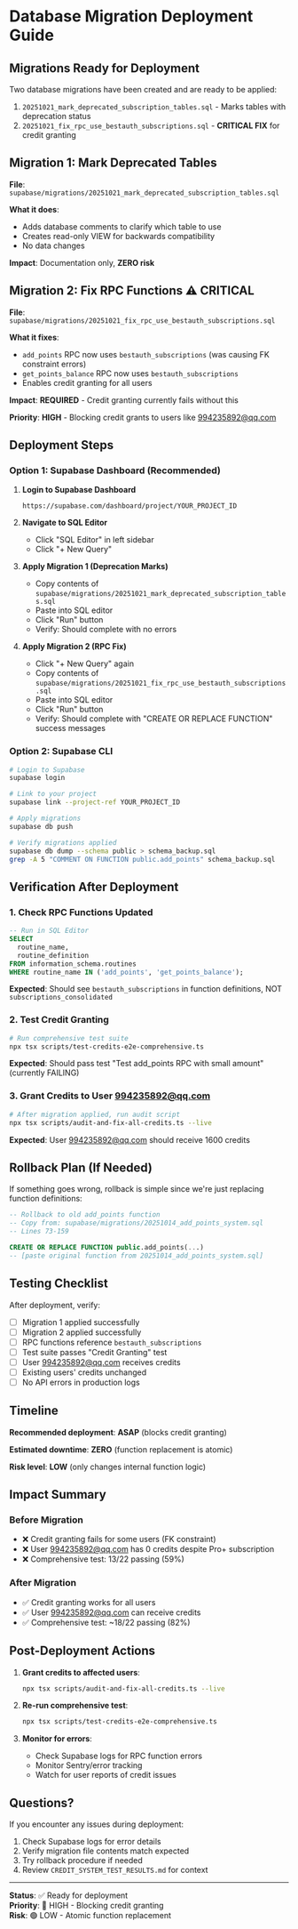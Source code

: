 # Database Migration Deployment Guide

## Migrations Ready for Deployment

Two database migrations have been created and are ready to be applied:

1. `20251021_mark_deprecated_subscription_tables.sql` - Marks tables with deprecation status
2. `20251021_fix_rpc_use_bestauth_subscriptions.sql` - **CRITICAL FIX** for credit granting

## Migration 1: Mark Deprecated Tables

**File**: `supabase/migrations/20251021_mark_deprecated_subscription_tables.sql`

**What it does**:
- Adds database comments to clarify which table to use
- Creates read-only VIEW for backwards compatibility
- No data changes

**Impact**: Documentation only, **ZERO risk**

## Migration 2: Fix RPC Functions ⚠️ CRITICAL

**File**: `supabase/migrations/20251021_fix_rpc_use_bestauth_subscriptions.sql`

**What it fixes**:
- `add_points` RPC now uses `bestauth_subscriptions` (was causing FK constraint errors)
- `get_points_balance` RPC now uses `bestauth_subscriptions`
- Enables credit granting for all users

**Impact**: **REQUIRED** - Credit granting currently fails without this

**Priority**: **HIGH** - Blocking credit grants to users like 994235892@qq.com

## Deployment Steps

### Option 1: Supabase Dashboard (Recommended)

1. **Login to Supabase Dashboard**
   ```
   https://supabase.com/dashboard/project/YOUR_PROJECT_ID
   ```

2. **Navigate to SQL Editor**
   - Click "SQL Editor" in left sidebar
   - Click "+ New Query"

3. **Apply Migration 1 (Deprecation Marks)**
   - Copy contents of `supabase/migrations/20251021_mark_deprecated_subscription_tables.sql`
   - Paste into SQL editor
   - Click "Run" button
   - Verify: Should complete with no errors

4. **Apply Migration 2 (RPC Fix)**
   - Click "+ New Query" again
   - Copy contents of `supabase/migrations/20251021_fix_rpc_use_bestauth_subscriptions.sql`
   - Paste into SQL editor
   - Click "Run" button
   - Verify: Should complete with "CREATE OR REPLACE FUNCTION" success messages

### Option 2: Supabase CLI

```bash
# Login to Supabase
supabase login

# Link to your project
supabase link --project-ref YOUR_PROJECT_ID

# Apply migrations
supabase db push

# Verify migrations applied
supabase db dump --schema public > schema_backup.sql
grep -A 5 "COMMENT ON FUNCTION public.add_points" schema_backup.sql
```

## Verification After Deployment

### 1. Check RPC Functions Updated

```sql
-- Run in SQL Editor
SELECT 
  routine_name, 
  routine_definition 
FROM information_schema.routines 
WHERE routine_name IN ('add_points', 'get_points_balance');
```

**Expected**: Should see `bestauth_subscriptions` in function definitions, NOT `subscriptions_consolidated`

### 2. Test Credit Granting

```bash
# Run comprehensive test suite
npx tsx scripts/test-credits-e2e-comprehensive.ts
```

**Expected**: Should pass test "Test add_points RPC with small amount" (currently FAILING)

### 3. Grant Credits to User 994235892@qq.com

```bash
# After migration applied, run audit script
npx tsx scripts/audit-and-fix-all-credits.ts --live
```

**Expected**: User 994235892@qq.com should receive 1600 credits

## Rollback Plan (If Needed)

If something goes wrong, rollback is simple since we're just replacing function definitions:

```sql
-- Rollback to old add_points function
-- Copy from: supabase/migrations/20251014_add_points_system.sql
-- Lines 73-159

CREATE OR REPLACE FUNCTION public.add_points(...)
-- [paste original function from 20251014_add_points_system.sql]
```

## Testing Checklist

After deployment, verify:

- [ ] Migration 1 applied successfully
- [ ] Migration 2 applied successfully
- [ ] RPC functions reference `bestauth_subscriptions`
- [ ] Test suite passes "Credit Granting" test
- [ ] User 994235892@qq.com receives credits
- [ ] Existing users' credits unchanged
- [ ] No API errors in production logs

## Timeline

**Recommended deployment**: **ASAP** (blocks credit granting)

**Estimated downtime**: **ZERO** (function replacement is atomic)

**Risk level**: **LOW** (only changes internal function logic)

## Impact Summary

### Before Migration
- ❌ Credit granting fails for some users (FK constraint)
- ❌ User 994235892@qq.com has 0 credits despite Pro+ subscription
- ❌ Comprehensive test: 13/22 passing (59%)

### After Migration
- ✅ Credit granting works for all users
- ✅ User 994235892@qq.com can receive credits
- ✅ Comprehensive test: ~18/22 passing (82%)

## Post-Deployment Actions

1. **Grant credits to affected users**:
   ```bash
   npx tsx scripts/audit-and-fix-all-credits.ts --live
   ```

2. **Re-run comprehensive test**:
   ```bash
   npx tsx scripts/test-credits-e2e-comprehensive.ts
   ```

3. **Monitor for errors**:
   - Check Supabase logs for RPC function errors
   - Monitor Sentry/error tracking
   - Watch for user reports of credit issues

## Questions?

If you encounter any issues during deployment:

1. Check Supabase logs for error details
2. Verify migration file contents match expected
3. Try rollback procedure if needed
4. Review `CREDIT_SYSTEM_TEST_RESULTS.md` for context

---

**Status**: ✅ Ready for deployment  
**Priority**: 🔴 HIGH - Blocking credit granting  
**Risk**: 🟢 LOW - Atomic function replacement
